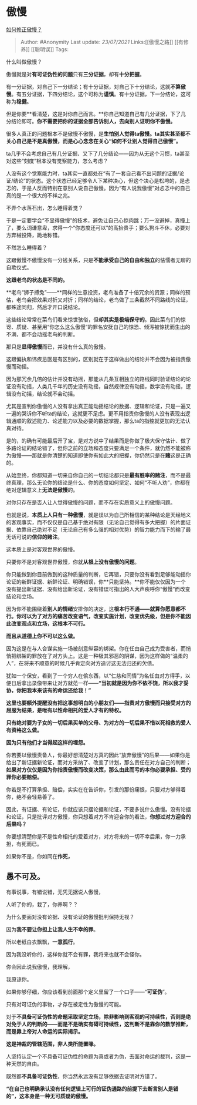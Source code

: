 # 傲慢
[如何修正傲慢？](https://www.zhihu.com/question/265038298/answer/1340599942)

> Author: #Anonymity
> Last update: *23/07/2021*
> Links:[[傲慢之路]] [[有修养]] [[聪明误]]
> Tags:

什么叫做傲慢？

傲慢就是对**有可证伪性的问题**只有**三分证据**，却有**十分把握**。

有一分证据，对自己下一分结论；有十分证据，对自己下十分结论，这就**不算傲慢**。有五分证据，下四分结论，这个可称为**谨慎**。有十分证据，下一分结论，这可称为**稳健**。

但是你要**看清楚，这是对你自己而言。**你自己知道自己有几分证据，下了几分结论即可。**你不需要把你的证据全部告诉别人，去向别人证明你不傲慢。**

很多人真正的问题根本不是傲慢不傲慢，是**生怕别人觉得ta傲慢。**ta其实甚至都不关心自己是不是真傲慢，而是心心念念在关心**“如何不让别人觉得自己傲慢”。**

ta几乎不会考虑自己有几分证据、又下了几分结论——因为从无这个习惯，ta甚至对这些“刻度”根本没有觉察能力，怎么考虑？

人没有这个觉察能力时，ta其实一直都处在“有了一套自己看不出问题的证据/论证/结论”的状态。这个状态已经足够令人下某种决心，但这个决心是松垮的，是忐忑的，于是人反而特别在意别人说自己傲慢。因为“有人说我傲慢”对忐忑中的自己真的是一个很大的不祥之兆。

不弄个水落石出，怎么睡得着觉？

于是一定要学会“不显得傲慢”的技术，避免让自己心惊肉跳；万一没避掉，真撞上了，要么词谦意卑，求得一个“你态度还可以”的高抬贵手；要么狗斗不休，必要对方弃械投降，跪地称错。

不然怎么睡得着？

这跟傲慢不傲慢没有一分钱关系，只是**不能承受自己的自由和独立**的怯懦者无聊的自欺仪式。

**这跟老鸟的状态是不同的。**

**老鸟“狮子搏兔”——**同样的生意投资，老鸟准备了十倍冗余的资源；同样的预估，老鸟会把效果对折又对折；同样的结论，老鸟做了三条截然不同路线的论证，都殊途同归，然后才开口说结论。

这些结论常常在菜鸟们看来惊世骇俗，但**却其实是极端保守的**。因此菜鸟们的惊讶、质疑、甚至用“你怎么这么傲慢”的罪名安抚自己的惊恐、倾泻被惊扰而生出的不满，都不会动摇老鸟的判断。

那只是**显得傲慢**而已，并没有什么真的傲慢。

这跟偏执和讳疾忌医是有区别的，区别就在于这样做出的结论并不会因为被指责傲慢而动摇。

因为那冗余几倍的估计并没有动摇，那能从几条互相独立的路线同时验证结论的论证没有动摇，人类几千年的历史没有动摇，自然规律没有动摇，数学没有动摇，逻辑没有动摇，结论就不会动摇。

尤其是宣判你傲慢的人没有拿出真正能动摇结论的数据、逻辑和论证，只是一遍又一遍的哭诉你不听ta的结论，这就更不足虑。更不用指责你傲慢的人没有表现出逻辑通顺的叙述能力、论述能力以及必要的数据掌握，那么ta的指控就更加的无法认真对待。

是的，的确有可能最后开了宝，是对方说中了结果而是你做了极大保守估计、做了多路论证的结论错了，但你之前的立场和态度只要满足一个条件，就仍然不能被称为傲慢——那就是你清楚的知道即使你有如此大的把握，你仍然只是在**赌**这是正确的。

从始至终，你都知道一切来自你自己的一切结论都只是**最有胜率的赌注**，而不是最终真理，那么无论你的结论是什么、你的态度如何坚定、如何“不听人劝”，你都在绝对逻辑意义上**无法是傲慢**的。

对你只存在是否人让人觉得傲慢的问题，而不存在实质意义上的傲慢问题。

也就是说，**本质上人只有一种傲慢**，就是误以为自己所相信的某种结论是天经地义的客观事实，而不仅仅是自己基于绝对有限（无论自己觉得有多大把握）的片面证据、依靠自己绝对不足（无论自己有多么强的相对优势）的智力能力而下的输了最无话可说的**信仰的赌注**。

这本质上是对客观世界的傲慢。

只要你不是对客观世界傲慢，你就**从根上没有傲慢的问题**。

你只能做到你目前做到的这种质量的判断，它再错，只要你没有看到足够能动摇你论证的新鲜证据、新鲜论证、明确错误，你**只能坚持。**你不能仅仅因为一个没有提出新证据、没有给出新论证，没有错误可指出的人大声疾呼你“傲慢”而改变结论和立场。

因为你不能围绕着**别人的情绪**安排你的决定，这**根本行不通——就算你愿意都不行。**你可以为了对方的痛苦改变语气，改变实施计划，改变优先级，但是你**不能因此改变观点和立场，这根本不可行。**

**而且从道德上你不可以这么做。**

因为这是在与人合谋实施一场被刻意纵容的绑架。你在任由自己成为受害者，而悄悄把绑架的罪放在了对方头上。这是一种极其邪恶的阴谋，因为这样做的“温柔的人”，在将来不顺意的时候几乎肯定向对方追讨这无法归还的欠债。

犹如一个保安，看到了一个穷人在偷东西，以“仁慈和同情”为名任由对方得手，以便日后拿出录像带来让对方就范一样——**“当初就是因为你不依不饶，所以我才妥协，你把我本来该有的命运还给我！”**

**这里也要额外提醒没有把这事想明白的小朋友们——指责对方傲慢而只接受对方的屈服为结果，是唯有以性命相托的爱人才有的特权。**

**只有绝对要为子女的一切后果买单的父母、为对方的一切后果不惜以死相救的爱人有资格这么做。**

**因为只有他们才当得起这样的埋怨。**

你若要以傲慢责备人，你最好想清楚对方真的因此“放弃傲慢”的后果——如果你是给出了新证据新论证，而对方采纳了、改变了计划，那么责任在对方自己的判断；**如果对方仅仅是因为你指责傲慢而改变决策，那么由此而亏的本你必要承担、受的罪你必要赔偿。**

你若是不打算承担、赔偿，实实在在告诉你，引发的那份痛恨，只要对方够得着你，绝不会轻易善了。

因此，有证据、有论证，你就应该只摆论据和论证，不要多说什么傲慢。没有论据和论证，只是批评对方傲慢，你只想着对方不肯迎合你的看法，**你想过对方迎合的后果吗？**

你要想清楚你是不是性命相托的爱着对方，对方将来的一切不幸后果，你一力承担，有死而已。

如果你不是，你如同在**作死，**

**愚不可及。**
---------

有事说事，有错说错，无凭无据说人傲慢，

人听了你的，栽了，你养啊？？

为什么要面对没有论据、没有论证的傲慢批判保持无视？

因为**我不要让你担上让我人生不幸的罪**。

所以老纸白衣飘飘，**一意孤行**。

因为我没听你的，这样你就不会有罪，我将来也就不会怪你。

你会因此说我傲慢，我理解，

我原谅你。

如果你够仔细，你应该看到前面那个定义里留了一个口子——“**可证伪**”。

只有对可证伪的事物，才存在被定性为傲慢的可能。

对于**不具备可证伪性的命题采取坚定立场，除非影响到客观的可持续性，否则是绝对免于人的判断的——而是不是确实有碍可持续性，这判断不是靠你的数学推断，而是靠上帝对人命运的实际揭示。**

**这是神裁的管辖范围，非人类所能置喙。**

人坚持认定一个不具备可证伪性的命题为真或者为伪，去面对命运的裁判，这是一种天然的自由。

既然都**不具备可证伪性**，你当然永远没有足够依据去证明对方错了。

**“在自己也明确承认没有任何逻辑上可行的证伪通路的前提下去断言别人是错的”，这本身是一种无可质疑的傲慢。**
